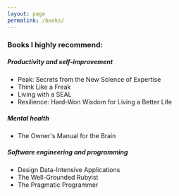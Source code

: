 ```yaml
---
layout: page
permalink: /books/
---
```


### Books I highly recommend:

##### Productivity and self-improvement
* Peak: Secrets from the New Science of Expertise
* Think Like a Freak
* Living with a SEAL
* Resilience: Hard-Won Wisdom for Living a Better Life 

##### Mental health
* The Owner's Manual for the Brain

##### Software engineering and programming
* Design Data-Intensive Applications
* The Well-Grounded Rubyist
* The Pragmatic Programmer


